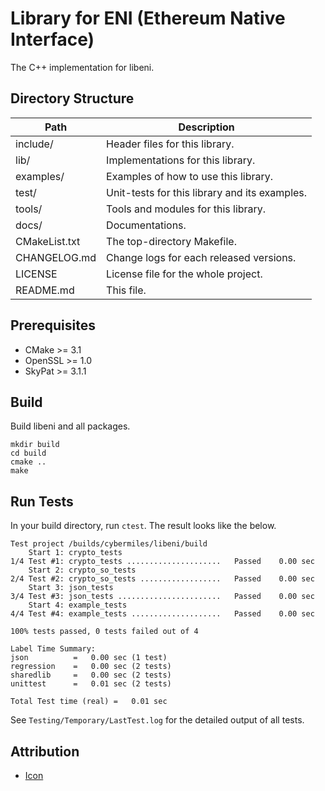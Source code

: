 Library for ENI (Ethereum Native Interface)
===========================================

The C++ implementation for libeni.

## Directory Structure

| Path          | Description                                     |
| ------------- | ----------------------------------------------- |
| include/      | Header files for this library.                  |
| lib/          | Implementations for this library.               |
| examples/     | Examples of how to use this library.            |
| test/         | Unit-tests for this library and its examples.   |
| tools/        | Tools and modules for this library.             |
| docs/         | Documentations.                                 |
| CMakeList.txt | The top-directory Makefile.                     |
| CHANGELOG.md  | Change logs for each released versions.         |
| LICENSE       | License file for the whole project.             |
| README.md     | This file.                                      |

## Prerequisites

- CMake >= 3.1
- OpenSSL >= 1.0
- SkyPat >= 3.1.1

## Build

Build libeni and all packages.

```
mkdir build
cd build
cmake ..
make
```

## Run Tests

In your build directory, run `ctest`.
The result looks like the below.

```
Test project /builds/cybermiles/libeni/build
    Start 1: crypto_tests
1/4 Test #1: crypto_tests .....................   Passed    0.00 sec
    Start 2: crypto_so_tests
2/4 Test #2: crypto_so_tests ..................   Passed    0.00 sec
    Start 3: json_tests
3/4 Test #3: json_tests .......................   Passed    0.00 sec
    Start 4: example_tests
4/4 Test #4: example_tests ....................   Passed    0.00 sec

100% tests passed, 0 tests failed out of 4

Label Time Summary:
json          =   0.00 sec (1 test)
regression    =   0.00 sec (2 tests)
sharedlib     =   0.00 sec (2 tests)
unittest      =   0.01 sec (2 tests)

Total Test time (real) =   0.01 sec
```

See `Testing/Temporary/LastTest.log` for the detailed output of all tests.

## Attribution
- [Icon](https://commons.wikimedia.org/wiki/File:Creative-Tail-pulse.svg)
